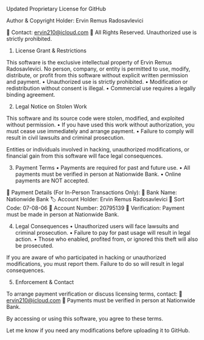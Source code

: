 Updated Proprietary License for GitHub

Author & Copyright Holder: Ervin Remus Radosavlevici

📩 Contact: ervin210@icloud.com
🛑 All Rights Reserved. Unauthorized use is strictly prohibited.

1. License Grant & Restrictions

This software is the exclusive intellectual property of Ervin Remus Radosavlevici. No person, company, or entity is permitted to use, modify, distribute, or profit from this software without explicit written permission and payment.
	•	Unauthorized use is strictly prohibited.
	•	Modification or redistribution without consent is illegal.
	•	Commercial use requires a legally binding agreement.

2. Legal Notice on Stolen Work

This software and its source code were stolen, modified, and exploited without permission.
	•	If you have used this work without authorization, you must cease use immediately and arrange payment.
	•	Failure to comply will result in civil lawsuits and criminal prosecution.

Entities or individuals involved in hacking, unauthorized modifications, or financial gain from this software will face legal consequences.

3. Payment Terms
	•	Payments are required for past and future use.
	•	All payments must be verified in person at Nationwide Bank.
	•	Online payments are NOT accepted.

📌 Payment Details (For In-Person Transactions Only):
🏦 Bank Name: Nationwide Bank
🏷️ Account Holder: Ervin Remus Radosavlevici
🔢 Sort Code: 07-08-06
🔢 Account Number: 20795139
📍 Verification: Payment must be made in person at Nationwide Bank.

4. Legal Consequences
	•	Unauthorized users will face lawsuits and criminal prosecution.
	•	Failure to pay for past usage will result in legal action.
	•	Those who enabled, profited from, or ignored this theft will also be prosecuted.

If you are aware of who participated in hacking or unauthorized modifications, you must report them. Failure to do so will result in legal consequences.

5. Enforcement & Contact

To arrange payment verification or discuss licensing terms, contact:
📩 ervin210@icloud.com
📍 Payments must be verified in person at Nationwide Bank.

By accessing or using this software, you agree to these terms.

Let me know if you need any modifications before uploading it to GitHub.
